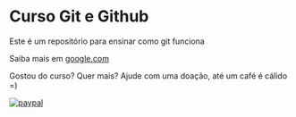 # Curso Git e Github

Este é um repositório para ensinar como git funciona

Saiba mais em [google.com](http://google.com) 

Gostou do curso? Quer mais? Ajude com uma doação, até um café é cálido =)



[![paypal](https://www.paypalobjects.com/en_US/i/btn/btn_donateCC_LG.gif)](https://www.paypal.com/us/webapps/mpp/how-paypal-works/overview)


